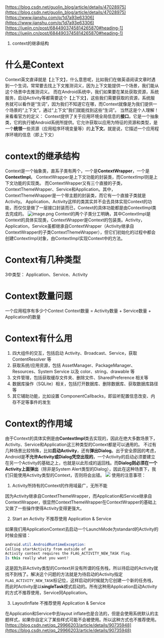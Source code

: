
[https://blog.csdn.net/guolin_blog/article/details/47028975](https://blog.csdn.net/guolin_blog/article/details/47028975)
[https://www.jianshu.com/p/1d7a93e63306](https://www.jianshu.com/p/1d7a93e63306)
[https://juejin.cn/post/6844903745814265870#heading-1](https://juejin.cn/post/6844903745814265870#heading-1)

1. context的继承结构
# 什么是Context
Context英文直译就是【上下文】，什么意思呢，比如我们在做英语阅读文章时遇到一个生词，常常要去找上下文推测词义，因为上下文能提供一个场景，我们能从这个场景中去推测词义。
而在Android系统中，我们如果要在某处获取资源，系统服务，启动Activity等都需要这个【上下文】，这些我们需要获取的资源，系统服务就可以看作是“生词”，因为我们不知道它在哪，而Context就像是为我们提供一个场景的“上下文”，通过“上下文”我们就能找到这些“生词”。
当然这是个人理解！来看看官方的定义：
Context提供了关于应用环境全局信息的**接口**。它是一个抽象类，它的执行被Android系统所提供。它允许获取以应用为特征的资源和类型，是一个**统领**一些资源（应用程序环境变量等）的**上下文**。就是说，它描述一个应用程序环境的信息（即上下文）
# context的继承结构
Context是一个抽象类，直系子类有两个，一个是**ContextWrapper**，一个是**ContextImpl**。
ContextWrapper是上下文功能的封装类，而ContextImpl则是上下文功能的实现类。
而ContextWrapper又有三个直接的子类，ContextThemeWrapper、Service和Application。其中，ContextThemeWrapper是一个带主题的封装类，而它有一个直接子类就是Activity。
Application、Activity这样的类其实并不会去具体实现Context的功能，而仅仅是做了一层接口封装而已，Context的具体功能都是由ContextImpl类去完成的。
![image.png](https://starrylixu.oss-cn-beijing.aliyuncs.com/picgo/202408251949884.png)
Context的两个子类分工明确，其中ContextImpl是Context的具体实现类，ContextWrapper是Context的包装类。Activity，Application，Service虽都继承自ContextWrapper（Activity继承自ContextWrapper的子类ContextThemeWrapper），但它们初始化的过程中都会创建ContextImpl对象，由ContextImpl实现Context中的方法。

# Context有几种类型
3中类型：
Application、Service、Activity

# Context数量问题
一个应用程序有多少个Context
Context数量 = Activity数量 + Service数量 + Application的数量

# Context有什么用

1. 四大组件的交互，包括启动 Activity、Broadcast、Service，获取 ContentResolver 等
2. 获取系统/应用资源，包括 AssetManager、PackageManager、Resources、System Service 以及 color、string、drawable 等
3. 文件管理，包括获取缓存文件夹、删除文件、SharedPreference 相关等
4. 数据库操作（SQLite）相关，包括打开数据库、删除数据库、获取数据库路径等
5. 其它辅助功能，比如设置 ComponentCallbacks，即监听配置信息改变、内存不足等事件的发生
# Context的作用域
由于Context的具体实例是由**ContextImpl**类去实现的，因此在绝大多数场景下，Activity、Service和Application这三种类型的Context都是可以通用的。
不过有几种场景比较特殊，比如**启动Activity**，还有**弹出Dialog**。出于安全原因的考虑，Android是**不允许Activity或Dialog凭空出现的**，一个Activity的启动必须要建立在另一个Activity的基础之上，也就是以此形成的返回栈。而**Dialog则必须在一个Activity上面弹出**（除非是System Alert类型的Dialog），因此在这种场景下，我们只能使用Activity类型的Context，否则将会出错。
![](https://starrylixu.oss-cn-beijing.aliyuncs.com/picgo/202408251949629.png)
使用的注意事项：

1. Activity所持有的Context的作用域最广，无所不能

因为Activity继承自ContextThemeWrapper，而Application和Service继承自ContextWrapper，很显然ContextThemeWrapper在ContextWrapper的基础上又做了一些操作使得Activity变得更强大。

2. Start an Activity 不推荐使用 Application & Service

如果我们用ApplicationContext去启动一个LaunchMode为standard的Activity的时候会报错：
```java
android.util.AndroidRuntimeException: 
Calling startActivity from outside of an 
Activity context requires the FLAG_ACTIVITY_NEW_TASK flag.
Is this really what you want?
```
这是因为非Activity类型的Context并没有所谓的任务栈，所以待启动的Activity就找不到栈了。解决这个问题的方法就是为待启动的Activity指定`FLAG_ACTIVITY_NEW_TASK`标记位，这样启动的时候就为它创建一个新的任务栈，而此时Activity是以**singleTask**模式启动的。所有这种用Application启动Activity的方式不推荐使用，Service同Application。

3. LayoutInflate 不推荐使用 Application & Service

在Application和Service中去layout inflate也是合法的，但是会使用系统默认的主题样式，如果你自定义了某些样式可能不会被使用。所以这种方式也不推荐使用。
[https://blog.csdn.net/qq_29966203/article/details/90735948](https://blog.csdn.net/qq_29966203/article/details/90735948)
